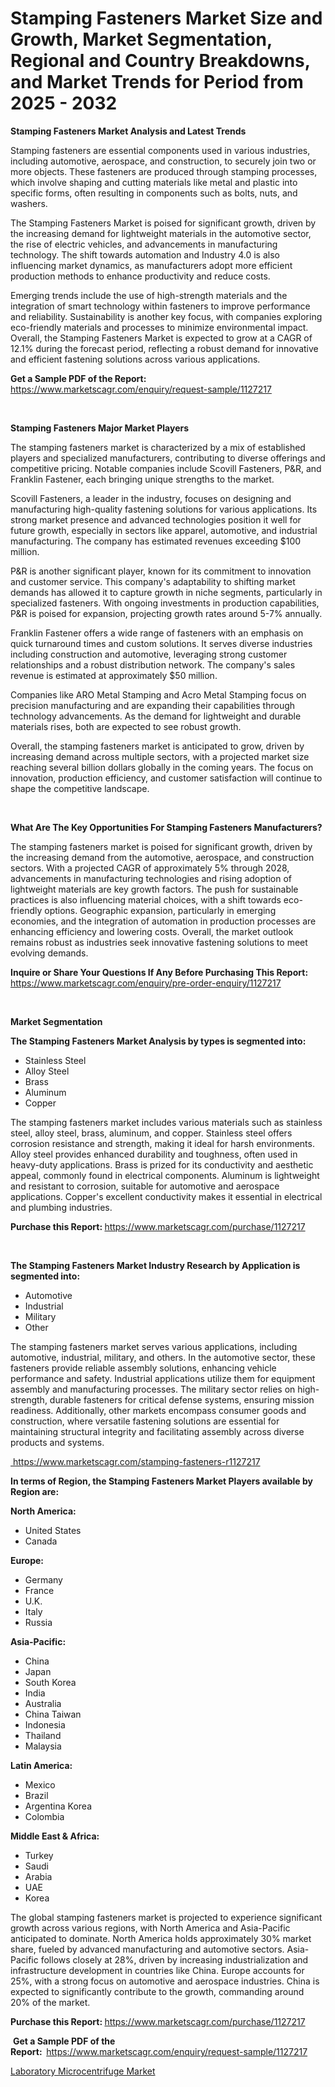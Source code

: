 <p><h1>Stamping Fasteners Market Size and Growth, Market Segmentation, Regional and Country Breakdowns, and Market Trends for Period from 2025 -  2032</h1></p><p><strong>Stamping Fasteners Market Analysis and Latest Trends</strong></p>
<p><p>Stamping fasteners are essential components used in various industries, including automotive, aerospace, and construction, to securely join two or more objects. These fasteners are produced through stamping processes, which involve shaping and cutting materials like metal and plastic into specific forms, often resulting in components such as bolts, nuts, and washers.</p><p>The Stamping Fasteners Market is poised for significant growth, driven by the increasing demand for lightweight materials in the automotive sector, the rise of electric vehicles, and advancements in manufacturing technology. The shift towards automation and Industry 4.0 is also influencing market dynamics, as manufacturers adopt more efficient production methods to enhance productivity and reduce costs.</p><p>Emerging trends include the use of high-strength materials and the integration of smart technology within fasteners to improve performance and reliability. Sustainability is another key focus, with companies exploring eco-friendly materials and processes to minimize environmental impact. Overall, the Stamping Fasteners Market is expected to grow at a CAGR of 12.1% during the forecast period, reflecting a robust demand for innovative and efficient fastening solutions across various applications.</p></p>
<p><strong>Get a Sample PDF of the Report:&nbsp;</strong> <a href="https://www.marketscagr.com/enquiry/request-sample/1127217?utm_campaign=2202&utm_medium=2&utm_source=Github&utm_content=ia&utm_term=02032025&utm_id=stamping-fasteners">https://www.marketscagr.com/enquiry/request-sample/1127217</a></p>
<p>&nbsp;</p>
<p><strong>Stamping Fasteners Major Market Players</strong></p>
<p><p>The stamping fasteners market is characterized by a mix of established players and specialized manufacturers, contributing to diverse offerings and competitive pricing. Notable companies include Scovill Fasteners, P&R, and Franklin Fastener, each bringing unique strengths to the market.</p><p>Scovill Fasteners, a leader in the industry, focuses on designing and manufacturing high-quality fastening solutions for various applications. Its strong market presence and advanced technologies position it well for future growth, especially in sectors like apparel, automotive, and industrial manufacturing. The company has estimated revenues exceeding $100 million.</p><p>P&R is another significant player, known for its commitment to innovation and customer service. This company's adaptability to shifting market demands has allowed it to capture growth in niche segments, particularly in specialized fasteners. With ongoing investments in production capabilities, P&R is poised for expansion, projecting growth rates around 5-7% annually.</p><p>Franklin Fastener offers a wide range of fasteners with an emphasis on quick turnaround times and custom solutions. It serves diverse industries including construction and automotive, leveraging strong customer relationships and a robust distribution network. The company's sales revenue is estimated at approximately $50 million.</p><p>Companies like ARO Metal Stamping and Acro Metal Stamping focus on precision manufacturing and are expanding their capabilities through technology advancements. As the demand for lightweight and durable materials rises, both are expected to see robust growth.</p><p>Overall, the stamping fasteners market is anticipated to grow, driven by increasing demand across multiple sectors, with a projected market size reaching several billion dollars globally in the coming years. The focus on innovation, production efficiency, and customer satisfaction will continue to shape the competitive landscape.</p></p>
<p>&nbsp;</p>
<p><strong>What Are The Key Opportunities For Stamping Fasteners Manufacturers?</strong></p>
<p><p>The stamping fasteners market is poised for significant growth, driven by the increasing demand from the automotive, aerospace, and construction sectors. With a projected CAGR of approximately 5% through 2028, advancements in manufacturing technologies and rising adoption of lightweight materials are key growth factors. The push for sustainable practices is also influencing material choices, with a shift towards eco-friendly options. Geographic expansion, particularly in emerging economies, and the integration of automation in production processes are enhancing efficiency and lowering costs. Overall, the market outlook remains robust as industries seek innovative fastening solutions to meet evolving demands.</p></p>
<p><strong>Inquire or Share Your Questions If Any Before Purchasing This Report:</strong> <a href="https://www.marketscagr.com/enquiry/pre-order-enquiry/1127217?utm_campaign=2202&utm_medium=2&utm_source=Github&utm_content=ia&utm_term=02032025&utm_id=stamping-fasteners">https://www.marketscagr.com/enquiry/pre-order-enquiry/1127217</a></p>
<p>&nbsp;</p>
<p><strong>Market Segmentation</strong></p>
<p><strong>The Stamping Fasteners Market Analysis by types is segmented into:</strong></p>
<p><ul><li>Stainless Steel</li><li>Alloy Steel</li><li>Brass</li><li>Aluminum</li><li>Copper</li></ul></p>
<p><p>The stamping fasteners market includes various materials such as stainless steel, alloy steel, brass, aluminum, and copper. Stainless steel offers corrosion resistance and strength, making it ideal for harsh environments. Alloy steel provides enhanced durability and toughness, often used in heavy-duty applications. Brass is prized for its conductivity and aesthetic appeal, commonly found in electrical components. Aluminum is lightweight and resistant to corrosion, suitable for automotive and aerospace applications. Copper's excellent conductivity makes it essential in electrical and plumbing industries.</p></p>
<p><strong>Purchase this Report:&nbsp;</strong><a href="https://www.marketscagr.com/purchase/1127217?utm_campaign=2202&utm_medium=2&utm_source=Github&utm_content=ia&utm_term=02032025&utm_id=stamping-fasteners">https://www.marketscagr.com/purchase/1127217</a></p>
<p>&nbsp;</p>
<p><strong>The Stamping Fasteners Market Industry Research by Application is segmented into:</strong></p>
<p><ul><li>Automotive</li><li>Industrial</li><li>Military</li><li>Other</li></ul></p>
<p><p>The stamping fasteners market serves various applications, including automotive, industrial, military, and others. In the automotive sector, these fasteners provide reliable assembly solutions, enhancing vehicle performance and safety. Industrial applications utilize them for equipment assembly and manufacturing processes. The military sector relies on high-strength, durable fasteners for critical defense systems, ensuring mission readiness. Additionally, other markets encompass consumer goods and construction, where versatile fastening solutions are essential for maintaining structural integrity and facilitating assembly across diverse products and systems.</p></p>
<p><a href="https://www.marketscagr.com/stamping-fasteners-r1127217?utm_campaign=2202&utm_medium=2&utm_source=Github&utm_content=ia&utm_term=02032025&utm_id=stamping-fasteners">&nbsp;https://www.marketscagr.com/stamping-fasteners-r1127217</a></p>
<p><strong>In terms of Region, the Stamping Fasteners Market Players available by Region are:</strong></p>
<p>
    <p> <strong> North America: </strong>
        <ul>
            <li>United States</li>
            <li>Canada</li>
        </ul>
        </p> 
    <p> <strong> Europe: </strong>
        <ul>
            <li>Germany</li>
            <li>France</li>
            <li>U.K.</li>
            <li>Italy</li>
            <li>Russia</li>
        </ul>
        </p> 
    <p> <strong> Asia-Pacific: </strong>
        <ul>
            <li>China</li>
            <li>Japan</li>
            <li>South Korea</li>
            <li>India</li>
            <li>Australia</li>
            <li>China Taiwan</li>
            <li>Indonesia</li>
            <li>Thailand</li>
            <li>Malaysia</li>
        </ul>
        </p> 
    <p> <strong> Latin America: </strong>
        <ul>
            <li>Mexico</li>
            <li>Brazil</li>
            <li>Argentina Korea</li>
            <li>Colombia</li>
        </ul>
        </p> 
    <p> <strong> Middle East & Africa: </strong>
        <ul>
            <li>Turkey</li>
            <li>Saudi</li>
            <li>Arabia</li>
            <li>UAE</li>
            <li>Korea</li>
        </ul>
    </p>
    </p>
<p><p>The global stamping fasteners market is projected to experience significant growth across various regions, with North America and Asia-Pacific anticipated to dominate. North America holds approximately 30% market share, fueled by advanced manufacturing and automotive sectors. Asia-Pacific follows closely at 28%, driven by increasing industrialization and infrastructure development in countries like China. Europe accounts for 25%, with a strong focus on automotive and aerospace industries. China is expected to significantly contribute to the growth, commanding around 20% of the market.</p></p>
<p><strong>Purchase this Report: </strong><a href="https://www.marketscagr.com/purchase/1127217?utm_campaign=2202&utm_medium=2&utm_source=Github&utm_content=ia&utm_term=02032025&utm_id=stamping-fasteners">https://www.marketscagr.com/purchase/1127217</a></p>
<p>&nbsp;<strong>Get a Sample PDF of the Report:&nbsp;&nbsp;</strong><a href="https://www.marketscagr.com/enquiry/request-sample/1127217?utm_campaign=2202&utm_medium=2&utm_source=Github&utm_content=ia&utm_term=02032025&utm_id=stamping-fasteners">https://www.marketscagr.com/enquiry/request-sample/1127217</a></p>
<p><strong></strong></p>
<p><p><a href="https://github.com/lindaopodray/Market-Research-Report-List-1/blob/main/laboratory-microcentrifuge-market.md?utm_campaign=2202&utm_medium=2&utm_source=Github&utm_content=ia&utm_term=02032025&utm_id=stamping-fasteners">Laboratory Microcentrifuge Market</a></p></p>